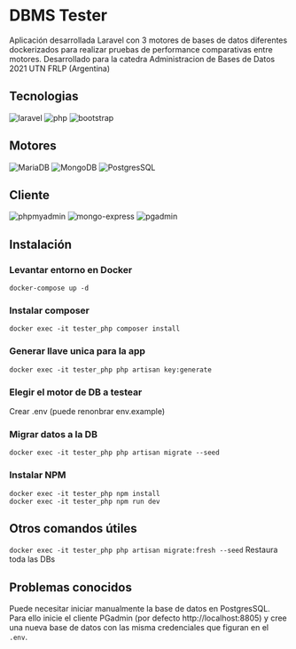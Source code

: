 # DBMS Tester
Aplicación desarrollada Laravel con 3 motores de bases de datos diferentes dockerizados 
para realizar pruebas de performance comparativas entre motores.
Desarrollado para la catedra Administracion de Bases de Datos 2021 UTN FRLP (Argentina)

## Tecnologias
![laravel](https://img.shields.io/badge/laravel-^8.0-informational)
![php](https://img.shields.io/badge/laravel-^7.4-informational)
![bootstrap](https://img.shields.io/badge/bootstrap-^4.0-informational)

## Motores
![MariaDB](https://img.shields.io/badge/mariadb-^10.4-informational)
![MongoDB](https://img.shields.io/badge/mongodb-^5.0-informational)
![PostgresSQL](https://img.shields.io/badge/pgsql-^14.1-informational)

## Cliente
![phpmyadmin](https://img.shields.io/badge/phpmyadmin-^5.1-informational)
![mongo-express](https://img.shields.io/badge/mongo-express-^1.0-informational)
![pgadmin](https://img.shields.io/badge/pgadmin-^5.7-informational)

## Instalación

### Levantar entorno en Docker
```
docker-compose up -d
````

### Instalar composer
```
docker exec -it tester_php composer install
```

### Generar llave unica para la app
```
docker exec -it tester_php php artisan key:generate
```

### Elegir el motor de DB a testear
Crear .env (puede renonbrar env.example)

### Migrar datos a la DB
```
docker exec -it tester_php php artisan migrate --seed
```

### Instalar NPM
```
docker exec -it tester_php npm install
docker exec -it tester_php npm run dev
```

## Otros comandos útiles
`docker exec -it tester_php php artisan migrate:fresh --seed` Restaura toda las DBs

## Problemas conocidos
Puede necesitar iniciar manualmente la base de datos en PostgresSQL. Para ello inicie el cliente PGadmin 
(por defecto http://localhost:8805) y cree una nueva base de datos con las misma credenciales que figuran 
en el `.env`.


